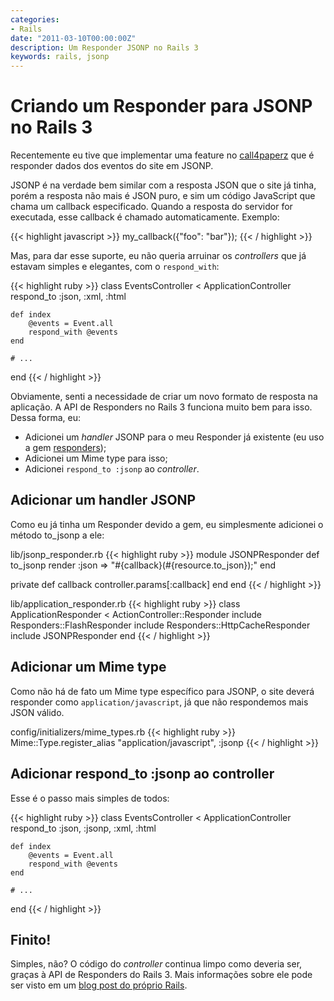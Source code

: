 ```yaml
---
categories:
- Rails
date: "2011-03-10T00:00:00Z"
description: Um Responder JSONP no Rails 3
keywords: rails, jsonp
---
```


# Criando um Responder para JSONP no Rails 3

Recentemente eu tive que implementar uma feature no [call4paperz](http://www.call4paperz.com)
que é responder dados dos eventos do site em JSONP.

JSONP é na verdade bem similar com a resposta JSON que o site já tinha, porém
a resposta não mais é JSON puro, e sim um código JavaScript que chama um
callback especificado. Quando a resposta do servidor for executada, esse
callback é chamado automaticamente. Exemplo:

{{< highlight javascript >}}
my_callback({"foo": "bar"});
{{< / highlight >}}

Mas, para dar esse suporte, eu não queria arruinar os _controllers_ que já
estavam simples e elegantes, com o <code>respond_with</code>:

{{< highlight ruby >}}
class EventsController < ApplicationController
    respond_to :json, :xml, :html

    def index
        @events = Event.all
        respond_with @events
    end

    # ...
end
{{< / highlight >}}

Obviamente, senti a necessidade de criar um novo formato de resposta na
aplicação. A API de Responders no Rails 3 funciona muito bem para isso. Dessa
forma, eu:

* Adicionei um _handler_ JSONP para o meu Responder já existente (eu uso a gem [responders](http://github.com/plataformatec/responders));
* Adicionei um Mime type para isso;
* Adicionei <code>respond\_to :jsonp</code> ao _controller_.

## Adicionar um handler JSONP

Como eu já tinha um Responder devido a gem, eu simplesmente adicionei o método
to\_jsonp a ele:

lib/jsonp\_responder.rb
{{< highlight ruby >}}
module JSONPResponder
  def to_jsonp
    render :json => "#{callback}(#{resource.to_json});"
  end

  private
  def callback
    controller.params[:callback]
  end
end
{{< / highlight >}}

lib/application\_responder.rb
{{< highlight ruby >}}
class ApplicationResponder < ActionController::Responder
  include Responders::FlashResponder
  include Responders::HttpCacheResponder
  include JSONPResponder
end
{{< / highlight >}}

## Adicionar um Mime type

Como não há de fato um Mime type específico para JSONP, o site deverá responder
como <code>application/javascript</code>, já que não respondemos mais JSON
válido.

config/initializers/mime\_types.rb
{{< highlight ruby >}}
Mime::Type.register_alias "application/javascript", :jsonp
{{< / highlight >}}

## Adicionar respond\_to :jsonp ao controller

Esse é o passo mais simples de todos:

{{< highlight ruby >}}
class EventsController < ApplicationController
    respond_to :json, :jsonp, :xml, :html

    def index
        @events = Event.all
        respond_with @events
    end

    # ...
end
{{< / highlight >}}

## Finito!

Simples, não? O código do _controller_ continua limpo como deveria ser, graças
à API de Responders do Rails 3. Mais informações sobre ele pode ser visto
em um [blog post do próprio Rails](http://weblog.rubyonrails.org/2009/8/31/three-reasons-love-responder).
